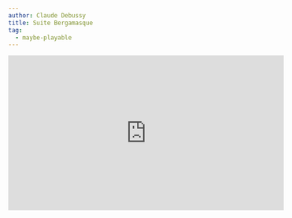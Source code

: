 ```yaml
---
author: Claude Debussy
title: Suite Bergamasque
tag:
  - maybe-playable
---
```


<iframe width="560" height="315" src="https://www.youtube.com/embed/9O7rtElmbOw" frameborder="0" allow="accelerometer; autoplay; clipboard-write; encrypted-media; gyroscope; picture-in-picture" allowfullscreen></iframe>
